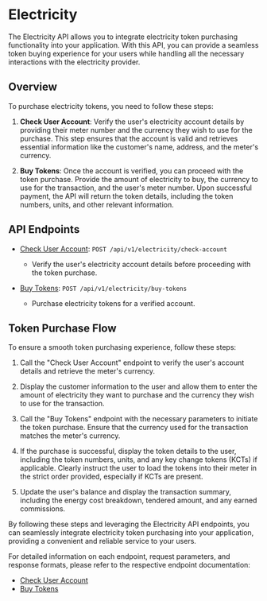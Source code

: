 # Electricity

The Electricity API allows you to integrate electricity token purchasing functionality into your application. With this API, you can provide a seamless token buying experience for your users while handling all the necessary interactions with the electricity provider.

## Overview

To purchase electricity tokens, you need to follow these steps:

1. **Check User Account**: Verify the user's electricity account details by providing their meter number and the currency they wish to use for the purchase. This step ensures that the account is valid and retrieves essential information like the customer's name, address, and the meter's currency.

2. **Buy Tokens**: Once the account is verified, you can proceed with the token purchase. Provide the amount of electricity to buy, the currency to use for the transaction, and the user's meter number. Upon successful payment, the API will return the token details, including the token numbers, units, and other relevant information.

## API Endpoints

- [Check User Account](/electricity/verify-account.md): `POST /api/v1/electricity/check-account`
  - Verify the user's electricity account details before proceeding with the token purchase.

- [Buy Tokens](/electricity/buy-tokens.md): `POST /api/v1/electricity/buy-tokens`
  - Purchase electricity tokens for a verified account.

## Token Purchase Flow

To ensure a smooth token purchasing experience, follow these steps:

1. Call the "Check User Account" endpoint to verify the user's account details and retrieve the meter's currency.

2. Display the customer information to the user and allow them to enter the amount of electricity they want to purchase and the currency they wish to use for the transaction.

3. Call the "Buy Tokens" endpoint with the necessary parameters to initiate the token purchase. Ensure that the currency used for the transaction matches the meter's currency.

4. If the purchase is successful, display the token details to the user, including the token numbers, units, and any key change tokens (KCTs) if applicable. Clearly instruct the user to load the tokens into their meter in the strict order provided, especially if KCTs are present.

5. Update the user's balance and display the transaction summary, including the energy cost breakdown, tendered amount, and any earned commissions.

By following these steps and leveraging the Electricity API endpoints, you can seamlessly integrate electricity token purchasing into your application, providing a convenient and reliable service to your users.

For detailed information on each endpoint, request parameters, and response formats, please refer to the respective endpoint documentation:

- [Check User Account](/electricity/verify-account.md)
- [Buy Tokens](/electricity/buy-tokens.md)